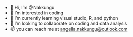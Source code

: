 - 👋 Hi, I’m @Nakkungu
- 👀 I’m interested in coding
- 🌱 I’m currently learning visual studio, R, and python
- 💞️ I’m looking to collaborate on coding and data analysis
- 📫 you can reach me at angella.nakkungu@outlook.com

<!---
Nakkungu/Nakkungu is a ✨ special ✨ repository because its `README.md` (this file) appears on your GitHub profile.
You can click the Preview link to take a look at your changes.
--->
